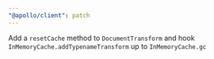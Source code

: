 ```yaml
---
"@apollo/client": patch
---
```


Add a `resetCache` method to `DocumentTransform` and hook `InMemoryCache.addTypenameTransform` up to `InMemoryCache.gc`
